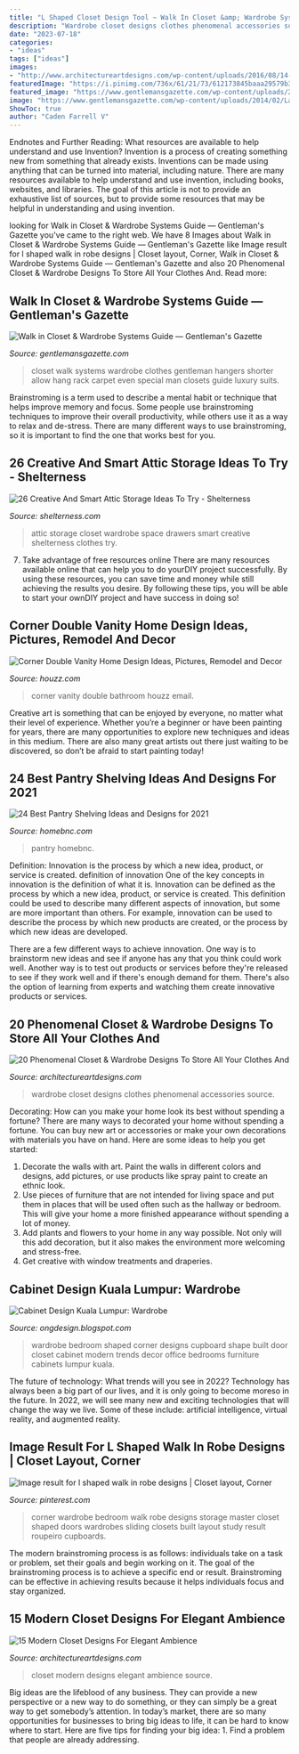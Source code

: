 ```yaml
---
title: "L Shaped Closet Design Tool ~ Walk In Closet &amp; Wardrobe Systems Guide — Gentleman&#039;s Gazette"
description: "Wardrobe closet designs clothes phenomenal accessories source"
date: "2023-07-18"
categories:
- "ideas"
tags: ["ideas"]
images:
- "http://www.architectureartdesigns.com/wp-content/uploads/2016/08/14-47-630x445.jpg"
featuredImage: "https://i.pinimg.com/736x/61/21/73/612173845baaa29579b31b51f634b51d--walk-in-robe-designs-bedroom-corner.jpg"
featured_image: "https://www.gentlemansgazette.com/wp-content/uploads/2014/02/Large-Closet-with-carpet-and-special-hangers-that-allow-even-shorter-people-to-hang-their-clothes-on-the-top-rack.jpg"
image: "https://www.gentlemansgazette.com/wp-content/uploads/2014/02/Large-Closet-with-carpet-and-special-hangers-that-allow-even-shorter-people-to-hang-their-clothes-on-the-top-rack.jpg"
ShowToc: true
author: "Caden Farrell V"
---
```



Endnotes and Further Reading: What resources are available to help understand and use Invention?
Invention is a process of creating something new from something that already exists. Inventions can be made using anything that can be turned into material, including nature. There are many resources available to help understand and use invention, including books, websites, and libraries. The goal of this article is not to provide an exhaustive list of sources, but to provide some resources that may be helpful in understanding and using invention.

	

		
looking for Walk in Closet &amp; Wardrobe Systems Guide — Gentleman&#039;s Gazette you've came to the right web. We have 8 Images about Walk in Closet &amp; Wardrobe Systems Guide — Gentleman&#039;s Gazette like Image result for l shaped walk in robe designs | Closet layout, Corner, Walk in Closet &amp; Wardrobe Systems Guide — Gentleman&#039;s Gazette and also 20 Phenomenal Closet &amp; Wardrobe Designs To Store All Your Clothes And. Read more:
		
    
## Walk In Closet &amp; Wardrobe Systems Guide — Gentleman&#039;s Gazette

<img loading=lazy src="https://www.gentlemansgazette.com/wp-content/uploads/2014/02/Large-Closet-with-carpet-and-special-hangers-that-allow-even-shorter-people-to-hang-their-clothes-on-the-top-rack.jpg" onerror="this.onerror=null;this.src='https://tse2.mm.bing.net/th?id=OIP.tozj42JkhU79hYBUNe2OLwHaFj&amp;pid=15.1';" alt="Walk in Closet &amp; Wardrobe Systems Guide — Gentleman&#039;s Gazette">

_Source: gentlemansgazette.com_

>closet walk systems wardrobe clothes gentleman hangers shorter allow hang rack carpet even special man closets guide luxury suits. 

	

Brainstroming is a term used to describe a mental habit or technique that helps improve memory and focus. Some people use brainstroming techniques to improve their overall productivity, while others use it as a way to relax and de-stress. There are many different ways to use brainstroming, so it is important to find the one that works best for you.

    
## 26 Creative And Smart Attic Storage Ideas To Try - Shelterness

<img loading=lazy src="https://i.shelterness.com/2016/06/02-attic-closet-with-drawers-and-a-wardrobe.jpg" onerror="this.onerror=null;this.src='https://tse3.mm.bing.net/th?id=OIP.aIKM8ceexa8qyO7no4UZhAHaLI&amp;pid=15.1';" alt="26 Creative And Smart Attic Storage Ideas To Try - Shelterness">

_Source: shelterness.com_

>attic storage closet wardrobe space drawers smart creative shelterness clothes try. 

	

7) Take advantage of free resources online
There are many resources available online that can help you to do yourDIY project successfully. By using these resources, you can save time and money while still achieving the results you desire. By following these tips, you will be able to start your ownDIY project and have success in doing so!

    
## Corner Double Vanity Home Design Ideas, Pictures, Remodel And Decor

<img loading=lazy src="http://st.hzcdn.com/fimgs/6a116e71027d4fd6_1734-w500-h666-b0-p0--traditional-bathroom.jpg" onerror="this.onerror=null;this.src='https://tse4.mm.bing.net/th?id=OIP.TplwvmxJOZymsS8HFpLciQHaJ3&amp;pid=15.1';" alt="Corner Double Vanity Home Design Ideas, Pictures, Remodel and Decor">

_Source: houzz.com_

>corner vanity double bathroom houzz email. 

	

Creative art is something that can be enjoyed by everyone, no matter what their level of experience. Whether you’re a beginner or have been painting for years, there are many opportunities to explore new techniques and ideas in this medium. There are also many great artists out there just waiting to be discovered, so don’t be afraid to start painting today!

    
## 24 Best Pantry Shelving Ideas And Designs For 2021

<img loading=lazy src="https://homebnc.com/homeimg/2020/11/22e-best-pantry-shelving-ideas-designs-homebnc-v5.jpg" onerror="this.onerror=null;this.src='https://tse1.mm.bing.net/th?id=OIP.rD-vfpBrJslHCK73yJXPjQHaLG&amp;pid=15.1';" alt="24 Best Pantry Shelving Ideas and Designs for 2021">

_Source: homebnc.com_

>pantry homebnc. 

	

Definition: Innovation is the process by which a new idea, product, or service is created.
definition of innovation
One of the key concepts in innovation is the definition of what it is. Innovation can be defined as the process by which a new idea, product, or service is created. This definition could be used to describe many different aspects of innovation, but some are more important than others. For example, innovation can be used to describe the process by which new products are created, or the process by which new ideas are developed.

There are a few different ways to achieve innovation. One way is to brainstorm new ideas and see if anyone has any that you think could work well. Another way is to test out products or services before they're released to see if they work well and if there's enough demand for them. There's also the option of learning from experts and watching them create innovative products or services.

    
## 20 Phenomenal Closet &amp; Wardrobe Designs To Store All Your Clothes And

<img loading=lazy src="https://www.architectureartdesigns.com/wp-content/uploads/2015/04/20-Phenomenal-Closet-Wardrobe-Designs-To-Store-All-Your-Clothes-And-Accessories-In-3-630x841.jpg" onerror="this.onerror=null;this.src='https://tse4.mm.bing.net/th?id=OIP.u8e4CZY7T2qQ9hmxQU908QHaJ4&amp;pid=15.1';" alt="20 Phenomenal Closet &amp; Wardrobe Designs To Store All Your Clothes And">

_Source: architectureartdesigns.com_

>wardrobe closet designs clothes phenomenal accessories source. 

	

Decorating: How can you make your home look its best without spending a fortune?
There are many ways to decorated your home without spending a fortune. You can buy new art or accessories or make your own decorations with materials you have on hand. Here are some ideas to help you get started: 
1. Decorate the walls with art. Paint the walls in different colors and designs, add pictures, or use products like spray paint to create an ethnic look. 
2. Use pieces of furniture that are not intended for living space and put them in places that will be used often such as the hallway or bedroom. This will give your home a more finished appearance without spending a lot of money. 
3. Add plants and flowers to your home in any way possible. Not only will this add decoration, but it also makes the environment more welcoming and stress-free. 
4. Get creative with window treatments and draperies.

    
## Cabinet Design Kuala Lumpur: Wardrobe

<img loading=lazy src="http://2.bp.blogspot.com/_Ut0LCB1jh40/TNpzaUWIIHI/AAAAAAAAAHY/fo6CzdPMezc/s1600/DSC02005.JPG" onerror="this.onerror=null;this.src='https://tse3.mm.bing.net/th?id=OIP.gl_2613UbOdXi3ktWMsfBAHaJ4&amp;pid=15.1';" alt="Cabinet Design Kuala Lumpur: Wardrobe">

_Source: ongdesign.blogspot.com_

>wardrobe bedroom shaped corner designs cupboard shape built door closet cabinet modern trends decor office bedrooms furniture cabinets lumpur kuala. 

	

The future of technology: What trends will you see in 2022?
Technology has always been a big part of our lives, and it is only going to become moreso in the future. In 2022, we will see many new and exciting technologies that will change the way we live. Some of these include: artificial intelligence, virtual reality, and augmented reality.

    
## Image Result For L Shaped Walk In Robe Designs | Closet Layout, Corner

<img loading=lazy src="https://i.pinimg.com/736x/61/21/73/612173845baaa29579b31b51f634b51d--walk-in-robe-designs-bedroom-corner.jpg" onerror="this.onerror=null;this.src='https://tse2.mm.bing.net/th?id=OIP.AT_uszjRQptmsC-NgUVuqQHaFj&amp;pid=15.1';" alt="Image result for l shaped walk in robe designs | Closet layout, Corner">

_Source: pinterest.com_

>corner wardrobe bedroom walk robe designs storage master closet shaped doors wardrobes sliding closets built layout study result roupeiro cupboards. 

	

The modern brainstroming process is as follows: individuals take on a task or problem, set their goals and begin working on it. The goal of the brainstroming process is to achieve a specific end or result. Brainstroming can be effective in achieving results because it helps individuals focus and stay organized.

    
## 15 Modern Closet Designs For Elegant Ambience

<img loading=lazy src="http://www.architectureartdesigns.com/wp-content/uploads/2016/08/14-47-630x445.jpg" onerror="this.onerror=null;this.src='https://tse4.mm.bing.net/th?id=OIP.TjySFu5UtFpk-_aiOLBxvQHaFO&amp;pid=15.1';" alt="15 Modern Closet Designs For Elegant Ambience">

_Source: architectureartdesigns.com_

>closet modern designs elegant ambience source. 

	

Big ideas are the lifeblood of any business. They can provide a new perspective or a new way to do something, or they can simply be a great way to get somebody’s attention. In today’s market, there are so many opportunities for businesses to bring big ideas to life, it can be hard to know where to start. Here are five tips for finding your big idea: 1. Find a problem that people are already addressing.

